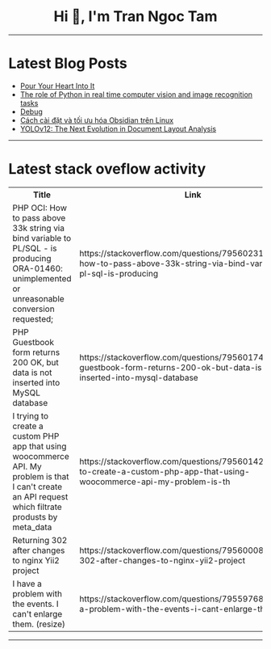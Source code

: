 <h1 align="center">Hi 👋, I'm Tran Ngoc Tam</h1>

---

# Latest Blog Posts 
<!-- BLOG-POST-LIST:START -->
- [Pour Your Heart Into It](https://dev.to/getjv/pour-your-heart-into-it-13gc)
- [The role of Python in real time computer vision and image recognition tasks](https://dev.to/marufhossain/the-role-of-python-in-real-time-computer-vision-and-image-recognition-tasks-58an)
- [Debug](https://dev.to/anthonybanion/debug-f83)
- [Cách cài đặt và tối ưu hóa Obsidian trên Linux](https://dev.to/tranngocminhhieu/cach-cai-dat-va-toi-uu-hoa-obsidian-tren-linux-3p7c)
- [YOLOv12: The Next Evolution in Document Layout Analysis](https://dev.to/ppaanngggg/yolov12-the-next-evolution-in-document-layout-analysis-2o2a)
<!-- BLOG-POST-LIST:END -->

---

# Latest stack oveflow activity
<table>
  <tr><th>Title</th><th>Link</th></tr>
  <!-- STACKOVERFLOW:START --><tr><td>PHP OCI: How to pass above 33k string via bind variable to PL/SQL - is producing ORA-01460: unimplemented or unreasonable conversion requested;</td><td>https://stackoverflow.com/questions/79560231/php-oci-how-to-pass-above-33k-string-via-bind-variable-to-pl-sql-is-producing</td></tr><tr><td>PHP Guestbook form returns 200 OK, but data is not inserted into MySQL database</td><td>https://stackoverflow.com/questions/79560174/php-guestbook-form-returns-200-ok-but-data-is-not-inserted-into-mysql-database</td></tr><tr><td>I trying to create a custom PHP app that using woocommerce API. My problem is that I can&#39;t create an API request which filtrate produsts by meta_data</td><td>https://stackoverflow.com/questions/79560142/i-trying-to-create-a-custom-php-app-that-using-woocommerce-api-my-problem-is-th</td></tr><tr><td>Returning 302 after changes to nginx Yii2 project</td><td>https://stackoverflow.com/questions/79560008/returning-302-after-changes-to-nginx-yii2-project</td></tr><tr><td>I have a problem with the events. I can&#39;t enlarge them. &lpar;resize&rpar;</td><td>https://stackoverflow.com/questions/79559768/i-have-a-problem-with-the-events-i-cant-enlarge-them-resize</td></tr><!-- STACKOVERFLOW:END -->
</table>

---


